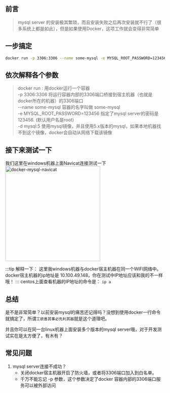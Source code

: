 ## 前言
> mysql server 的安装极其繁琐，而且安装失败之后再次安装就不行了（很多系统上都是如此），但是如果使用Docker，这项工作就会变得非常简单


## 一步搞定
```bash
docker run -p 3306:3306 --name some-mysql -e MYSQL_ROOT_PASSWORD=123456 -d mysql:5
```

## 依次解释各个参数
> docker run  : 用docker运行一个容器\
> -p 3306:3306 将运行容器内部的3306端口桥接到宿主机器（也就是docker所在的机器）的3306端口\
> --name some-mysql  容器的名字叫做 some-mysql\
> -e MYSQL_ROOT_PASSWORD=123456  指定了mysql server的密码是123456. (默认用户名是root)\
> -d mysql:5  使用mysql镜像，并且使用5.x版本的mysql，如果本地机器找不到这个镜像，docker会自动从网络下载该镜像


## 接下来测试一下
我们这里在windows机器上面Navicat连接测试一下\
<img :src="$withBase('/docker-mysql-navicat.jpg')" style="width:300px" alt="docker-mysql-navicat">

:::tip
解释一下：
这里我windows机器与docker宿主机器在同一个WIFI网络中。
docker宿主机器的ip地址是 10.100.49.148，你在测试中IP地址应该和我的不一样哦！
:::
centos上面查看机器的IP地址的命令是： `ip a`

## 总结
是不是非常简单？以前安装mysql的痛苦还记得吗？没想到使用docker一行命令就搞定了，所谓`工欲善其事必先利其器`就是这个道理吧。

并且你可以在同一台linux机器上面安装多个版本的mysql server哦，对于开发测试实在是太方便了，有木有？

## 常见问题
1. mysql server连接不成功？
    * 关闭docker宿主机器开启了防火墙，或者将3306端口加入到白名单。
    * 千万不能忘记 -p 参数，这个参数决定了docker 容器内部的3306端口服务可以被外部访问

